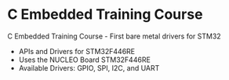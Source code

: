 # C Embedded Training Course

C Embedded Training Course - First bare metal drivers for STM32

  - APIs and Drivers for STM32F446RE
  - Uses the NUCLEO Board STM32F446RE
  - Available Drivers: GPIO, SPI, I2C, and UART

